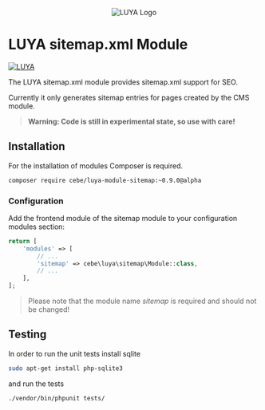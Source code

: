 <p align="center">
  <img src="https://raw.githubusercontent.com/luyadev/luya/master/docs/logo/luya-logo-0.2x.png" alt="LUYA Logo"/>
</p>

# LUYA sitemap.xml Module


[![LUYA](https://img.shields.io/badge/Powered%20by-LUYA-brightgreen.svg)](https://luya.io)

The LUYA sitemap.xml module provides sitemap.xml support for SEO.

Currently it only generates sitemap entries for pages created by the CMS module.

> **Warning: Code is still in experimental state, so use with care!**

## Installation

For the installation of modules Composer is required.

```sh
composer require cebe/luya-module-sitemap:~0.9.0@alpha
```

### Configuration

Add the frontend module of the sitemap module to your configuration modules section:

```php
return [
    'modules' => [
        // ...
        'sitemap' => cebe\luya\sitemap\Module::class,
        // ...
    ],
];
```

> Please note that the module name *sitemap* is required and should not be changed!

## Testing

In order to run the unit tests install sqlite

```sh
sudo apt-get install php-sqlite3
```

and run the tests

```sh
./vendor/bin/phpunit tests/
```